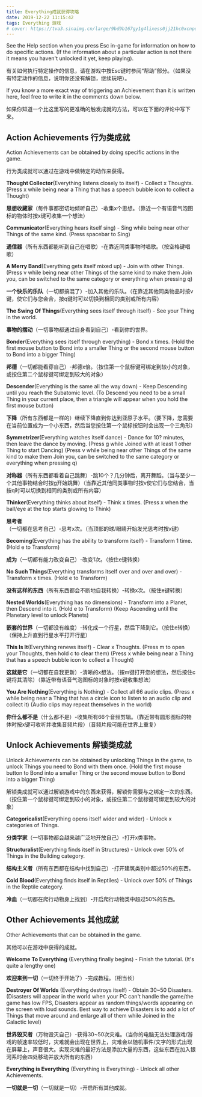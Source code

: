 ```yaml
---
title: Everything成就获得攻略
date: 2019-12-22 11:15:42
tags: Everything 游戏
# cover: https://tva3.sinaimg.cn/large/9bd9b167gy1g4lixess0jj21hc0xcnpd.jpg
---
```


See the Help section when you press Esc in-game for information on how to do specific actions. (If the information about a particular action is not there it means you haven't unlocked it yet, keep playing).

有关如何执行特定操作的信息，请在游戏中按Esc键时参阅“帮助”部分。（如果没有特定动作的信息，说明你还没有解锁，继续玩吧）。

If you know a more exact way of triggering an Achievement than it is written here, feel free to write it in the comments down below.

如果你知道一个比这里写的更准确的触发成就的方法，可以在下面的评论中写下来。

<!--more-->

## Action Achievements 行为类成就

Action Achievements can be obtained by doing specific actions in the game.

行为类成就可以通过在游戏中做特定的动作来获得。

**Thought Collector**(Everything listens closely to itself) - Collect x Thoughts. (Press x while being near a Thing that has a speech bubble icon to collect a Thought)

**思想收藏家**（每件事都密切地倾听自己）-收集x个思想。（靠近一个有语音气泡图标的物体时按x键可收集一个想法）

**Communicator**(Everything hears itself sing) - Sing while being near other Things of the same kind. (Press spacebar to Sing)

**通信器**（所有东西都能听到自己在唱歌）-在靠近同类事物时唱歌。（按空格键唱歌）

**A Merry Band**(Everything gets itself mixed up) - Join with other Things. (Press v while being near other Things of the same kind to make them Join you, can be switched to the same category or everything when pressing q)

**一个快乐的乐队**（一切都搞混了）-加入其他的乐队。（在靠近其他同类物品时按v键，使它们与您会合，按q键时可以切换到相同的类别或所有内容）

**The Swing Of Things**(Everything sees itself through itself) - See your Thing in the world.

**事物的摆动**（一切事物都通过自身看到自己）-看到你的世界。

**Bonder**(Everything sees itself through everything) - Bond x times. (Hold the first mouse button to Bond into a smaller Thing or the second mouse button to Bond into a bigger Thing)

**邦德**（一切都能看穿自己）-邦德x倍。（按住第一个鼠标键可绑定到较小的对象，或按住第二个鼠标键可绑定到较大的对象）

**Descender**(Everything is the same all the way down) - Keep Descending until you reach the Subatomic level. (To Descend you need to be a small Thing in your current place, then a triangle will appear when you hold the first mouse button)

**下降**（所有东西都是一样的）继续下降直到你达到亚原子水平。（要下降，您需要在当前位置成为一个小东西，然后当您按住第一个鼠标按钮时会出现一个三角形）

**Symmetrizer**(Everything watches itself dance) - Dance for 10? minutes, then leave the dance by moving. (Press g while Joined with at least 1 other Thing to start Dancing) (Press v while being near other Things of the same kind to make them Join you, can be switched to the same category or everything when pressing q)

**对称器**（所有东西都看着自己跳舞）-跳10个？几分钟后，离开舞蹈。（当与至少一个其他事物结合时按g开始跳舞）（当靠近其他同类事物时按v使它们与您结合，当按q时可以切换到相同的类别或所有内容）

**Thinker**(Everything thinks about itself) - Think x times. (Press x when the ball/eye at the top starts glowing to Think)

**思考者**（一切都在思考自己）-思考x次。（当顶部的球/眼睛开始发光思考时按x键）

**Becoming**(Everything has the ability to transform itself) - Transform 1 time. (Hold e to Transform)

**成为**（一切都有能力改变自己）-改变1次。（按住e键转换）

**No Such Things**(Everything transforms itself over and over and over) - Transform x times. (Hold e to Transform)

**没有这样的东西**（所有东西都会不断地自我转换）-转换x次。（按住e键转换）

**Nested Worlds**(Everything has no dimensions) - Transform into a Planet, then Descend into it. (Hold e to Transform) (Keep Ascending until the Planetary level to unlock Planets)

**嵌套的世界**（一切都没有维度）-转化成一个行星，然后下降到它。（按住e转换）（保持上升直到行星水平打开行星）

**This Is It**(Everything renews itself) - Clear x Thoughts. (Press m to open your Thoughts, then hold c to clear them) (Press x while being near a Thing that has a speech bubble icon to collect a Thought)

**这就是它**（一切都在自我更新）-清晰的x想法。（按m键打开您的想法，然后按住c键将其清除）（靠近带有语音气泡图标的对象时按x键收集想法）

**You Are Nothing**(Everything is Nothing) - Collect all 66 audio clips. (Press x while being near a Thing that has a circle icon to listen to an audio clip and collect it) (Audio clips may repeat themselves in the world)

**你什么都不是**（什么都不是）-收集所有66个音频剪辑。（靠近带有圆形图标的物体时按x键可收听并收集音频片段）（音频片段可能在世界上重复）

## Unlock Achievements 解锁类成就

Unlock Achievements can be obtained by unlocking Things in the game, to unlock Things you need to Bond with them once. (Hold the first mouse button to Bond into a smaller Thing or the second mouse button to Bond into a bigger Thing)

解锁类成就可以通过解锁游戏中的东西来获得，解锁你需要与之绑定一次的东西。（按住第一个鼠标键可绑定到较小的对象，或按住第二个鼠标键可绑定到较大的对象）

**Categoricalist**(Everything opens itself wider and wider) - Unlock x categories of Things.

**分类学家**（一切事物都会越来越广泛地开放自己）-打开x类事物。

**Structuralist**(Everything finds itself in Structures) - Unlock over 50% of Things in the Building category.

**结构主义者**（所有东西都在结构中找到自己）-打开建筑类别中超过50%的东西。

**Cold Blood**(Everything finds itself in Reptiles) - Unlock over 50% of Things in the Reptile category.

**冷血**（一切都在爬行动物身上找到）-开启爬行动物类中超过50%的东西。


## Other Achievements 其他成就

Other Achievements that can be obtained in the game.

其他可以在游戏中获得的成就。

**Welcome To Everything** (Everything finally begins) - Finish the tutorial. (It's quite a lengthy one)

**欢迎来到一切**（一切终于开始了）-完成教程。（相当长）

**Destroyer Of Worlds** (Everything destroys itself) - Obtain 30~50 Disasters. (Disasters will appear in the world when your PC can't handle the game/the game has low FPS, Disasters appear as random things/words appearing on the screen with loud sounds. Best way to achieve Disasters is to add a lot of Things that move around and enlarge all of them while Joined in the Galactic level)

**世界毁灭者**（万物毁灭自己）-获得30~50次灾难。（当你的电脑无法处理游戏/游戏的帧速率较低时，灾难就会出现在世界上，灾难会以随机事件/文字的形式出现在屏幕上，声音很大。实现灾难的最好方法是添加大量的东西，这些东西在加入银河系时会四处移动并放大所有的东西）

**Everything is Everything** (Everything is Everything) - Unlock all other Achievements.

**一切就是一切**（一切就是一切）-开启所有其他成就。